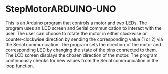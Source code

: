 # StepMotorARDUINO-UNO
This is an Arduino program that controls a motor and two LEDs. The program uses an LCD screen and Serial communication to interact with the user. The user can choose to rotate the motor in either clockwise or counter-clockwise direction by sending the corresponding value (1 or 2) via the Serial communication. The program sets the direction of the motor and corresponding LED by changing the state of the pins connected to them. The LCD screen displays the chosen direction of the motor. The program continuously checks for new values from the Serial communication in the loop function.
